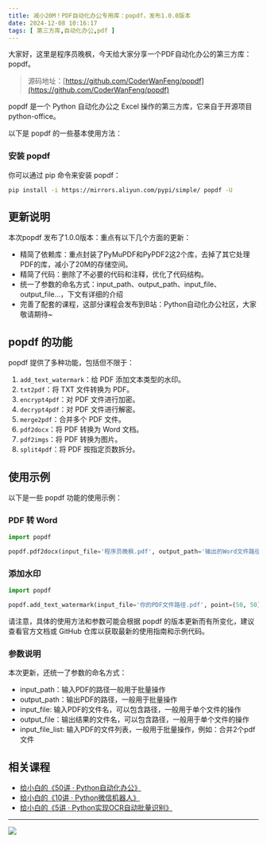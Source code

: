 ```yaml
---
title: 减小20M！PDF自动化办公专用库：popdf，发布1.0.0版本
date: 2024-12-08 10:16:17
tags: [ 第三方库,自动化办公,pdf ]
---
```


大家好，这里是程序员晚枫，今天给大家分享一个PDF自动化办公的第三方库：popdf。

> 源码地址：[https://github.com/CoderWanFeng/popdf](https://github.com/CoderWanFeng/popdf)

popdf 是一个 Python 自动化办公之 Excel 操作的第三方库，它来自于开源项目 python-office。

以下是 popdf 的一些基本使用方法：

### 安装 popdf

你可以通过 pip 命令来安装 popdf：

```bash
pip install -i https://mirrors.aliyun.com/pypi/simple/ popdf -U
```
## 更新说明

本次popdf 发布了1.0.0版本：重点有以下几个方面的更新：

- 精简了依赖库：重点封装了PyMuPDF和PyPDF2这2个库，去掉了其它处理PDF的库，减小了20M的存储空间。
- 精简了代码：删除了不必要的代码和注释，优化了代码结构。
- 统一了参数的命名方式：input_path、output_path、input_file、output_file...，下文有详细的介绍
- 完善了配套的课程，这部分课程会发布到B站：Python自动化办公社区，大家敬请期待~


## popdf 的功能

popdf 提供了多种功能，包括但不限于：

1. `add_text_watermark`：给 PDF 添加文本类型的水印。
2. `txt2pdf`：将 TXT 文件转换为 PDF。
3. `encrypt4pdf`：对 PDF 文件进行加密。
4. `decrypt4pdf`：对 PDF 文件进行解密。
5. `merge2pdf`：合并多个 PDF 文件。
6. `pdf2docx`：将 PDF 转换为 Word 文档。
7. `pdf2imgs`：将 PDF 转换为图片。
8. `split4pdf`：将 PDF 按指定页数拆分。

## 使用示例

以下是一些 popdf 功能的使用示例：

### PDF 转 Word

```python
import popdf

popdf.pdf2docx(input_file='程序员晚枫.pdf', output_path='输出的Word文件路径')
```

### 添加水印

```python
import popdf

popdf.add_text_watermark(input_file='你的PDF文件路径.pdf', point=(50, 50), text='水印内容')
```

请注意，具体的使用方法和参数可能会根据 popdf 的版本更新而有所变化，建议查看官方文档或 GitHub 仓库以获取最新的使用指南和示例代码。

### 参数说明

本次更新，还统一了参数的命名方式：

- input_path：输入PDF的路径一般用于批量操作
- output_path：输出PDF的路径，一般用于批量操作
- input_file: 输入PDF的文件名，可以包含路径，一般用于单个文件的操作
- output_file：输出结果的文件名，可以包含路径，一般用于单个文件的操作
- input_file_list: 输入PDF的文件列表，一般用于批量操作，例如：合并2个pdf文件

## 相关课程

- [给小白的《50讲 · Python自动化办公》](https://mp.weixin.qq.com/s/lOx4cAp9AllsCrhsUqVn8g)
- [给小白的《10讲 · Python微信机器人》](https://mp.weixin.qq.com/s/-oR2dUakXEY3vmPbzVtrnA)
- [给小白的《5讲 · Python实现OCR自动批量识别》](https://mp.weixin.qq.com/s/pGim7ifpgLwYUJ9a-FHvaw)

---



![](https://python-office-1300615378.cos.ap-chongqing.myqcloud.com/%E5%BC%95%E5%AF%BC%E5%85%B3%E6%B3%A8/sub-py.jpg)
